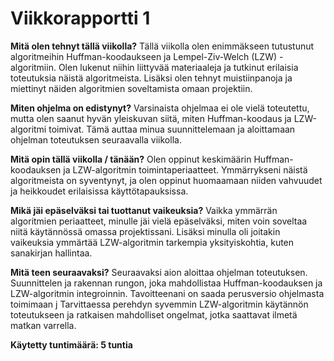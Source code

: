 # Viikkorapportti 1 

**Mitä olen tehnyt tällä viikolla?**
Tällä viikolla olen enimmäkseen tutustunut algoritmeihin Huffman-koodaukseen ja Lempel-Ziv-Welch (LZW) -algoritmiin. Olen lukenut niihin liittyvää materiaaleja ja tutkinut erilaisia toteutuksia näistä algoritmeista. Lisäksi olen tehnyt muistiinpanoja ja miettinyt näiden algoritmien soveltamista omaan projektiin.

**Miten ohjelma on edistynyt?**
Varsinaista ohjelmaa ei ole vielä toteutettu, mutta olen saanut hyvän yleiskuvan siitä, miten Huffman-koodaus ja LZW-algoritmi toimivat. Tämä auttaa minua suunnittelemaan ja aloittamaan ohjelman toteutuksen seuraavalla viikolla.

**Mitä opin tällä viikolla / tänään?**
Olen oppinut keskimäärin Huffman-koodauksen ja LZW-algoritmin toimintaperiaatteet. Ymmärrykseni näistä algoritmeista on syventynyt, ja olen oppinut huomaamaan niiden vahvuudet ja heikkoudet erilaisissa käyttötapauksissa.

**Mikä jäi epäselväksi tai tuottanut vaikeuksia?**
Vaikka ymmärrän algoritmien periaatteet, minulle jäi vielä epäselväksi, miten voin soveltaa niitä käytännössä omassa projektissani. Lisäksi minulla oli joitakin vaikeuksia ymmärtää LZW-algoritmin tarkempia yksityiskohtia, kuten sanakirjan hallintaa.

**Mitä teen seuraavaksi?**
Seuraavaksi aion aloittaa ohjelman toteutuksen. Suunnittelen ja rakennan rungon, joka mahdollistaa Huffman-koodauksen ja LZW-algoritmin integroinnin. Tavoitteenani on saada perusversio ohjelmasta toimimaan j Tarvittaessa perehdyn syvemmin LZW-algoritmin käytännön toteutukseen ja ratkaisen mahdolliset ongelmat, jotka saattavat ilmetä matkan varrella.


**Käytetty tuntimäärä: 5 tuntia**